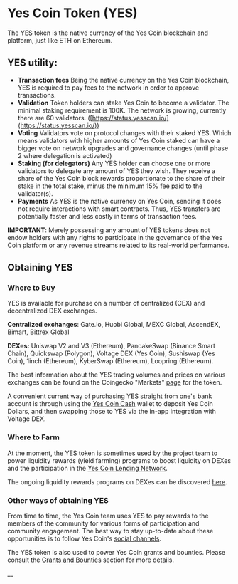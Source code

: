 # Yes Coin Token (YES)

The YES token is the native currency of the Yes Coin blockchain and platform, just like ETH on Ethereum.&#x20;

## YES utility:

* **Transaction fees** Being the native currency on the Yes Coin blockchain, YES is required to pay fees to the network in order to approve transactions.
* **Validation** Token holders can stake Yes Coin to become a validator. The minimal staking requirement is 100K. The network is growing, currently there are 60 validators. ([https://status.yesscan.io/](https://status.yesscan.io/))
* **Voting** Validators vote on protocol changes with their staked YES. Which means validators with higher amounts of Yes Coin staked can have a bigger vote on network upgrades and governance changes (until phase 2 where delegation is activated)
* **Staking (for delegators)** Any YES holder can choose one or more validators to delegate any amount of YES they wish. They receive a share of the Yes Coin block rewards proportionate to the share of their stake in the total stake, minus the minimum 15% fee paid to the validator(s).
* **Payments** As YES is the native currency on Yes Coin, sending it does not require interactions with smart contracts. Thus, YES transfers are potentially faster and less costly in terms of transaction fees.

**IMPORTANT**: Merely possessing any amount of YES tokens does not endow holders with any rights to participate in the governance of the Yes Coin platform or any revenue streams related to its real-world performance.&#x20;

## Obtaining YES

### Where to Buy

YES is available for purchase on a number of centralized (CEX) and decentralized DEX exchanges.

**Centralized exchanges**: Gate.io, Huobi Global, MEXC Global, AscendEX, Bimart, Bittrex Global

**DEXes:** Uniswap V2 and V3 (Ethereum), PancakeSwap (Binance Smart Chain), Quickswap (Polygon), Voltage DEX (Yes Coin), Sushiswap (Yes Coin), 1inch (Ethereum), KyberSwap (Ethereum), Loopring (Ethereum).

The best information about the YES trading volumes and prices on various exchanges can be found on the Coingecko "Markets" [page](https://www.coingecko.com/en/coins/fuse#markets) for the token. &#x20;

A convenient current way of purchasing YES straight from one's bank account is through using the [Yes Coin Cash](https://fuse.cash) wallet to deposit Yes Coin Dollars, and then swapping those to YES via the in-app integration with Voltage DEX.

### Where to Farm

At the moment, the YES token is sometimes used by the project team to power liquidity rewards (yield farming) programs to boost liquidity on DEXes and the participation in the [Yes Coin Lending Network](./#fuse-utility).

The ongoing liquidity rewards programs on DEXes can be discovered [here](https://app.voltage.finance/index.html#/farm/39656).

### Other ways of obtaining YES

From time to time, the Yes Coin team uses YES to pay rewards to the members of the community for various forms of participation and community engagement. The best way to stay up-to-date about these opportunities is to follow Yes Coin's [social channels](https://docs.yesscan.io/general/community).

The YES token is also used to power Yes Coin grants and bounties. Please consult the [Grants and Bounties](https://docs.yesscan.io/general/things-you-can-do-on-fuse/grants-and-bounties) section for more details.

\_\_
